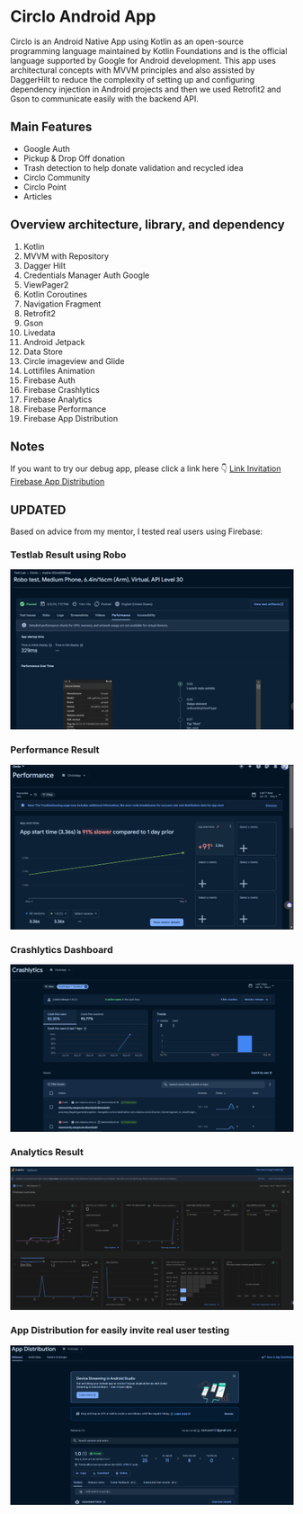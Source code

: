 # Circlo Android App
Circlo is an Android Native App using Kotlin as an open-source programming language maintained by Kotlin Foundations and is the official language supported by Google for Android development. This app uses architectural concepts with MVVM principles and also assisted by DaggerHilt to reduce the complexity of setting up and configuring dependency injection in Android projects and then we used Retrofit2 and Gson to communicate easily with the backend API.

## Main Features
- Google Auth
- Pickup & Drop Off donation 
- Trash detection to help donate validation and recycled idea
- Circlo Community
- Circlo Point
- Articles

## Overview architecture, library, and dependency
1. Kotlin
2. MVVM with Repository
3. Dagger Hilt
4. Credentials Manager Auth Google
5. ViewPager2
6. Kotlin Coroutines
7. Navigation Fragment
8. Retrofit2
9. Gson
10. Livedata
11. Android Jetpack
12. Data Store
13. Circle imageview and Glide
14. Lottifiles Animation 
15. Firebase Auth
16. Firebase Crashlytics
17. Firebase Analytics
18. Firebase Performance
19. Firebase App Distribution

## Notes
If you want to try our debug app, please click a link here 👇
[Link Invitation Firebase App Distribution](https://appdistribution.firebase.dev/i/c5c7cf02a4a49a83)

## UPDATED
Based on advice from my mentor, I tested real users using Firebase:

### Testlab Result using Robo
![](https://github.com/Circlo-Nakama-Team/.github/blob/main/testing_testlab.png)

### Performance Result
![](https://github.com/Circlo-Nakama-Team/.github/blob/main/testing_perf.png)

### Crashlytics Dashboard
![](https://github.com/Circlo-Nakama-Team/.github/blob/main/crashlytics.png)

### Analytics Result
![](https://github.com/Circlo-Nakama-Team/.github/blob/main/firebase_analytics.png)

### App Distribution for easily invite real user testing
![](https://github.com/Circlo-Nakama-Team/.github/blob/main/firebase_appdist.png)

